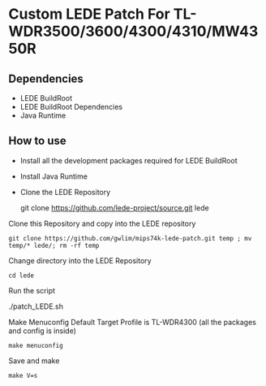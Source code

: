 Custom LEDE Patch For TL-WDR3500/3600/4300/4310/MW4350R
======================================================

Dependencies
------------

* LEDE BuildRoot
* LEDE BuildRoot Dependencies
* Java Runtime

How to use
----------

* Install all the development packages required for LEDE BuildRoot
* Install Java Runtime
* Clone the LEDE Repository

    git clone https://github.com/lede-project/source.git lede

Clone this Repository and copy into the LEDE repository

    git clone https://github.com/gwlim/mips74k-lede-patch.git temp ; mv temp/* lede/; rm -rf temp

Change directory into the LEDE Repository

    cd lede

Run the script

./patch_LEDE.sh

Make Menuconfig Default Target Profile is TL-WDR4300 (all the packages and config is inside)

    make menuconfig

Save and make

    make V=s

